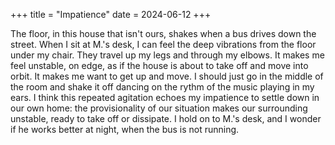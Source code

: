+++
title = "Impatience"
date = 2024-06-12
+++

The floor, in this house that isn't ours, shakes when a bus drives down the street. When I sit at M.'s desk, I can feel the deep vibrations from the floor under my chair. They travel up my legs and through my elbows. It makes me feel unstable, on edge, as if the house is about to take off and move into orbit. It makes me want to get up and move. I should just go in the middle of the room and shake it off dancing on the rythm of the music playing in my ears. 
I think this repeated agitation echoes my impatience to settle down in our own home: the provisionality of our situation makes our surrounding unstable, ready to take off or dissipate. I hold on to M.'s desk, and I wonder if he works better at night, when the bus is not running. 

